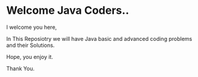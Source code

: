 # Welcome Java Coders..

I welcome you here,

In This Reposiotry we will have Java basic and advanced coding problems and their Solutions.

Hope, you enjoy it.

Thank You.